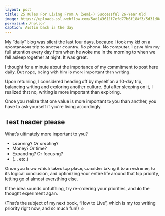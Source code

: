 ```yaml
---
layout: post
title: 25 Rules For Living From A (Semi-) Successful 26-Year-Old
image: https://uploads-ssl.webflow.com/5ad143610f7efd77b6f188f3/5d31d0c47a102713c3e6f333_Webp.net-resizeimage%20(2).png
permalink: /hello/
caption: Austin back in the day
---
```


My “daily” blog was silent the last four days, because I took my kid on a spontaneous trip to another country. No phone. No computer. I gave him my full attention every day from when he woke me in the morning to when we fell asleep together at night. It was great.

I thought for a minute about the importance of my commitment to post here daily. But nope, being with him is more important than writing.

Upon returning, I considered heading off by myself on a 10-day trip, balancing writing and exploring another culture. But after sleeping on it, I realized that no, writing is more important than exploring.

Once you realize that one value is more important to you than another, you have to ask yourself if you’re living accordingly.

## Test header please

What’s ultimately more important to you?

- Learning? Or creating?
- Money? Or time?
- Expanding? Or focusing?
- (… etc.)

Once you know which takes top place, consider taking it to an extreme, to its logical conclusion, and optimizing your entire life around that top priority, letting go of almost everything else.

If the idea sounds unfulfilling, try re-ordering your priorities, and do the thought experiment again.

(That’s the subject of my next book, “How to Live”, which is my top writing priority right now, and so much fun!) ☺
